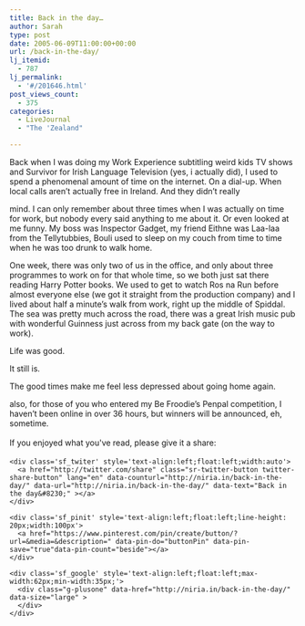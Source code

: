 ```yaml
---
title: Back in the day…
author: Sarah
type: post
date: 2005-06-09T11:00:00+00:00
url: /back-in-the-day/
lj_itemid:
  - 787
lj_permalink:
  - '#/201646.html'
post_views_count:
  - 375
categories:
  - LiveJournal
  - "The 'Zealand"

---
```

<div id="fb-root">
</div>

Back when I was doing my Work Experience subtitling weird kids TV shows and Survivor for Irish Language Television (yes, i actually did), I used to spend a phenomenal amount of time on the internet. On a dial-up. When local calls aren&#8217;t actually free in Ireland. And they didn&#8217;t really
  
mind. I can only remember about three times when I was actually on time for work, but nobody every said anything to me about it. Or even looked at me funny. My boss was Inspector Gadget, my friend Eithne was Laa-laa from the Tellytubbies, Bouli used to sleep on my couch from time to time when he was too drunk to walk home.
  
One week, there was only two of us in the office, and only about three programmes to work on for that whole time, so we both just sat there reading Harry Potter books. We used to get to watch Ros na Run before almost everyone else (we got it straight from the production company) and I lived about half a minute&#8217;s walk from work, right up the middle of Spiddal. The sea was pretty much across the road, there was a great Irish music pub with wonderful Guinness just across from my back gate (on the way to work).

Life was good.

It still is.

The good times make me feel less depressed about going home again.

also, for those of you who entered my Be Froodie&#8217;s Penpal competition, I haven&#8217;t been online in over 36 hours, but winners will be announced, eh, sometime.

<div class='sfsi_Sicons' style='width: 100%; display: inline-block; vertical-align: middle; text-align:left'>
  <div style='margin:0px 8px 0px 0px; line-height: 24px'>
    <span>If you enjoyed what you've read, please give it a share:</span>
  </div>
  
  <div class='sfsi_socialwpr'>
    <div class='sf_fb' style='text-align:left;width:125px'>
      <div class="fb-like" href="http://niria.in/back-in-the-day/" width="180" send="false" showfaces="false"  action="like" data-share="true"data-layout="button_count" >
      </div>
    </div>
    
    <div class='sf_twiter' style='text-align:left;float:left;width:auto'>
      <a href="http://twitter.com/share" class="sr-twitter-button twitter-share-button" lang="en" data-counturl="http://niria.in/back-in-the-day/" data-url="http://niria.in/back-in-the-day/" data-text="Back in the day&#8230;" ></a>
    </div>
    
    <div class='sf_pinit' style='text-align:left;float:left;line-height: 20px;width:100px'>
      <a href="https://www.pinterest.com/pin/create/button/?url=&media=&description=" data-pin-do="buttonPin" data-pin-save="true"data-pin-count="beside"></a>
    </div>
    
    <div class='sf_google' style='text-align:left;float:left;max-width:62px;min-width:35px;'>
      <div class="g-plusone" data-href="http://niria.in/back-in-the-day/" data-size="large" >
      </div>
    </div>
  </div>
</div>